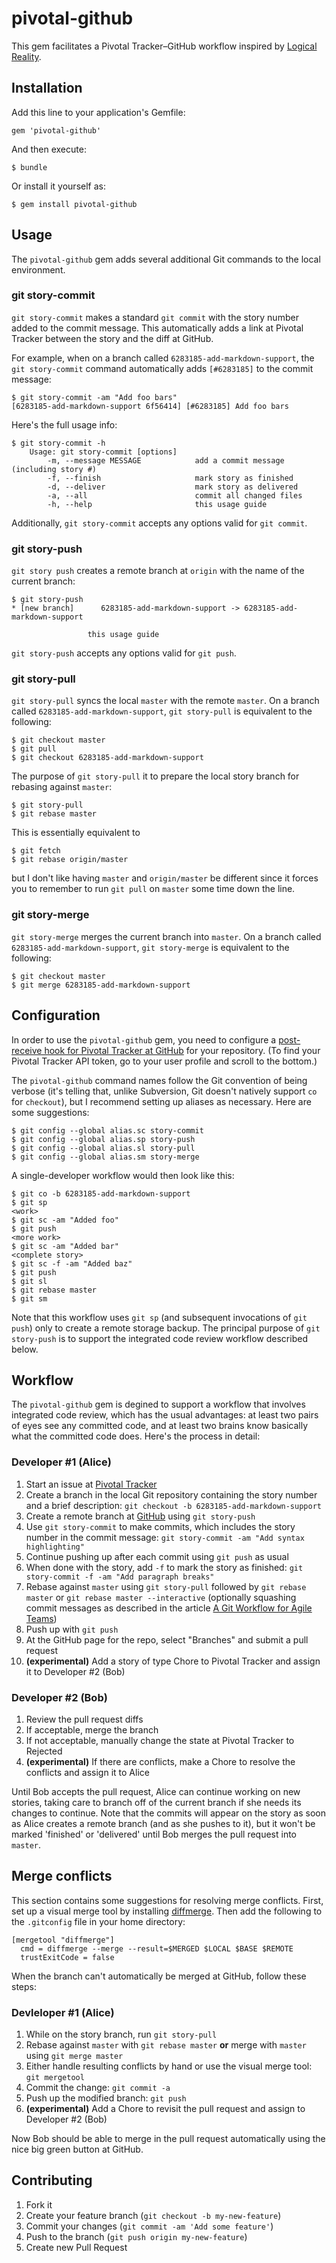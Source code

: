 # pivotal-github

This gem facilitates a Pivotal Tracker–GitHub workflow inspired by [Logical Reality](http://lrdesign.com/).

## Installation

Add this line to your application's Gemfile:

    gem 'pivotal-github'

And then execute:

    $ bundle

Or install it yourself as:

    $ gem install pivotal-github


## Usage

The `pivotal-github` gem adds several additional Git commands to the local environment.

### git story-commit

`git story-commit` makes a standard `git commit` with the story number added to the commit message. This automatically adds a link at Pivotal Tracker between the story and the diff at GitHub. 

For example, when on a branch called `6283185-add-markdown-support`, the `git story-commit` command automatically adds `[#6283185]` to the commit message:
	
    $ git story-commit -am "Add foo bars"
	[6283185-add-markdown-support 6f56414] [#6283185] Add foo bars


Here's the full usage info:

	$ git story-commit -h
	    Usage: git story-commit [options]
	        -m, --message MESSAGE            add a commit message (including story #)
	        -f, --finish                     mark story as finished
	        -d, --deliver                    mark story as delivered
	        -a, --all                        commit all changed files
	        -h, --help                       this usage guide

Additionally, `git story-commit` accepts any options valid for `git commit`.

### git story-push

`git story push` creates a remote branch at `origin` with the name of the current branch:

    $ git story-push
    * [new branch]      6283185-add-markdown-support -> 6283185-add-markdown-support
    
                     this usage guide

`git story-push` accepts any options valid for `git push`.

### git story-pull

`git story-pull` syncs the local `master` with the remote `master`. On a branch called `6283185-add-markdown-support`, `git story-pull` is equivalent to the following:

    $ git checkout master
    $ git pull
    $ git checkout 6283185-add-markdown-support

The purpose of `git story-pull` it to prepare the local story branch for rebasing against `master`:

    $ git story-pull
    $ git rebase master

This is essentially equivalent to 

    $ git fetch
    $ git rebase origin/master

but I don't like having `master` and `origin/master` be different since it forces you to remember to run `git pull` on `master` some time down the line. 
    
### git story-merge

`git story-merge` merges the current branch into `master`. On a branch called `6283185-add-markdown-support`, `git story-merge` is equivalent to the following: 

    $ git checkout master
    $ git merge 6283185-add-markdown-support

## Configuration

In order to use the `pivotal-github` gem, you need to configure a [post-receive hook for Pivotal Tracker at GitHub](https://www.pivotaltracker.com/help/api?version=v3#github_hooks) for your repository. (To find your Pivotal Tracker API token, go to your user profile and scroll to the bottom.) 

The `pivotal-github` command names follow the Git convention of being verbose (it's telling that, unlike Subversion, Git doesn't natively support `co` for `checkout`), but I recommend setting up aliases as necessary. Here are some suggestions:

    $ git config --global alias.sc story-commit
    $ git config --global alias.sp story-push    
    $ git config --global alias.sl story-pull
    $ git config --global alias.sm story-merge

A single-developer workflow would then look like this:

    $ git co -b 6283185-add-markdown-support
    $ git sp
    <work>
    $ git sc -am "Added foo"
    $ git push
    <more work>
    $ git sc -am "Added bar"
    <complete story>
    $ git sc -f -am "Added baz"
    $ git push
    $ git sl
    $ git rebase master
    $ git sm

Note that this workflow uses `git sp` (and subsequent invocations of `git push`) only to create a remote storage backup. The principal purpose of `git story-push` is to support the integrated code review workflow described below.
    
## Workflow

The `pivotal-github` gem is degined to support a workflow that involves integrated code review, which has the usual advantages: at least two pairs of eyes see any committed code, and at least two brains know basically what the committed code does. Here's the process in detail:

### Developer #1 (Alice)

1. Start an issue at [Pivotal Tracker](http://pivotaltracker.com/)
2. Create a branch in the local Git repository containing the story number and a brief description: `git checkout -b 6283185-add-markdown-support`
3. Create a remote branch at [GitHub](http://github.com/) using `git story-push`
3. Use `git story-commit` to make commits, which includes the story number in the commit message: `git story-commit -am "Add syntax highlighting"`
4. Continue pushing up after each commit using `git push` as usual
4. When done with the story, add `-f` to mark the story as finished: `git story-commit -f -am "Add paragraph breaks"` 
4. Rebase against `master` using `git story-pull` followed by `git rebase master` or `git rebase master --interactive` (optionally squashing commit messages as described in the article [A Git Workflow for Agile Teams](http://reinh.com/blog/2009/03/02/a-git-workflow-for-agile-teams.html))
4. Push up with `git push`
6. At the GitHub page for the repo, select "Branches" and submit a pull request
7. **(experimental)** Add a story of type Chore to Pivotal Tracker and assign it to Developer #2 (Bob)


### Developer #2 (Bob)

1. Review the pull request diffs
2. If acceptable, merge the branch
3. If not acceptable, manually change the state at Pivotal Tracker to Rejected
4. **(experimental)** If there are conflicts, make a Chore to resolve the conflicts and assign it to Alice

Until Bob accepts the pull request, Alice can continue working on new stories, taking care to branch off of the current branch if she needs its changes to continue. Note that the commits will appear on the story as soon as Alice creates a remote branch (and as she pushes to it), but it won't be marked 'finished' or 'delivered' until Bob merges the pull request into `master`.

## Merge conflicts

This section contains some suggestions for resolving merge conflicts. First, set up a visual merge tool by installing [diffmerge](http://www.sourcegear.com/diffmerge/). Then add the following to the `.gitconfig` file in your home directory:

    [mergetool "diffmerge"]
      cmd = diffmerge --merge --result=$MERGED $LOCAL $BASE $REMOTE
      trustExitCode = false

When the branch can't automatically be merged at GitHub, follow these steps:

### Devleloper #1 (Alice)

1. While on the story branch, run `git story-pull`
2. Rebase against `master` with `git rebase master` **or** merge with `master` using `git merge master`
4. Either handle resulting conflicts by hand or use the visual merge tool: `git mergetool`
5. Commit the change: `git commit -a`
6. Push up the modified branch: `git push`
7. **(experimental)** Add a Chore to revisit the pull request and assign to Developer #2 (Bob) 


Now Bob should be able to merge in the pull request automatically using the nice big green button at GitHub.

## Contributing

1. Fork it
2. Create your feature branch (`git checkout -b my-new-feature`)
3. Commit your changes (`git commit -am 'Add some feature'`)
4. Push to the branch (`git push origin my-new-feature`)
5. Create new Pull Request
